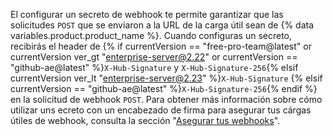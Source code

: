 El configurar un secreto de webhook te permite garantizar que las solicitudes `POST` que se enviaron a la URL de la carga útil sean de {% data variables.product.product_name %}. Cuando configuras un secreto, recibirás el header de {% if currentVersion == "free-pro-team@latest" or currentVersion ver_gt "enterprise-server@2.22" or currentVersion == "github-ae@latest" %}`X-Hub-Signature` y `X-Hub-Signature-256`{% elsif currentVersion ver_lt "enterprise-server@2.23" %}`X-Hub-Signature` {% elsif currentVersion == "github-ae@latest" %}`X-Hub-Signature-256`{% endif %} en la solicitud de webhook `POST`. Para obtener más información sobre cómo utilizar uns ecreto con un encabezado de firma para asegurar tus cárgas útiles de webhook, consulta la sección "[Asegurar tus webhooks](/webhooks/securing/)".
